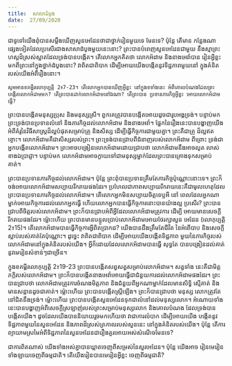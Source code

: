 ```yaml
---
title:  សាលាដំបូង
date:  27/09/2020
---
```


ជាទូទៅយើងពុំបានសម្លឹងឃើញសួនអេដែនថាជាថ្នាក់រៀនមួយទេ មែនទេ? ប៉ុន្តែ តើមាន កន្លែងណាផ្សេងទៀតដែលប្រសើរជាងសាសាដំបូងមួយនេះនោះ? ព្រះបានបំពេញសួនអេដែនជាមួយ នឹងស្មាព្រះហស្តដ៏ស្រស់ស្អាតដែលទ្រង់បានបង្កើត។ តើលោកអ្នកគិតថា លោកអ័ដាម និងនាងអេវ៉ាបាន រៀនអ្វីខ្លះ មកពីព្រះនៅក្នុងថ្នាក់ដំបូងនោះ? វាពិតជាពិបាក ដើម្បីអោយយើងបង្កើតនូវទិដ្ឋភាពមួយនៅ ក្នុងគំនិតរបស់យើងអំពីរឿងនោះ។

`សូមអានខគម្ពីរលោកុប្បត្តិ 2៖7-23។ តើលោកអ្នកបានឃើញអ្វីខ្លះ នៅក្នុងខទាំងនេះ អំពីគោលបំណងដែលព្រះបង្កើតលោកអ័ដាមមក? តើព្រះបានដាក់លោកអ័ដាមនៅឯណា? តើព្រះបាន ប្រទានភារកិច្ចអ្វីខ្លះ អោយលោកអ័ដាមធ្វើ?`

ព្រះបានបង្កើតមនុស្សប្រុស និងមនុស្សស្រី។ ពួកគេត្រូវបានបង្កើតអោយដូចជារូបអង្គទ្រង់។ បន្ទាប់មក ព្រះទ្រង់បានប្រទានលំនៅ និងភារកិច្ចដល់លោកអ័ដាម និងនាងអេវ៉ា។ ផ្នែកនៃរឿងនេះបានបង្ហាញយើងអំពីគំរូនៃវិធីសាស្ត្រដ៏ល្អបំផុតសម្រាប់គ្រូ និងសិស្ស ដើម្បីធ្វើកិច្ចការជាមួយគ្នា។ ព្រះគឺជាគ្រូ ដ៏ល្អឥតខ្ចោះ។ លោកអ័ដាមគឺជាសិស្សរបស់ព្រះ។ ព្រះទ្រង់បានជ្រាបពីជំនាញរបស់លោកអ័ដាម ពីព្រោះ ទ្រង់ជាអ្នកបង្កើតលោកអ័ដាម។ ព្រះអាចបង្រៀនលោកអ័ដាមដោយជ្រាបថា លោកអ័ដាមនឹងអាចលូត លាស់ខាងឯប្រាជ្ញា។ បន្ទាប់មក លោកអ័ដាមអាចក្លាយទៅជាមនុស្សម្នាក់ដែលព្រះបានគ្រោងទុកសម្រាប់ គាត់។

ព្រះបានប្រទានភារកិច្ចដល់លោកអ័ដាម។ ប៉ុន្តែ ព្រះពុំបានប្រទានត្រឹមតែភារកិច្ចប៉ុណ្ណោះនោះទេ។ ព្រះក៏ចង់អោយលោកអ័ដាមសប្បាយរីករាយផងដែរ។ ប្រហែលជាភាពសប្បាយរីករាយនេះគឺជាមូលហេតុដែលព្រះបានប្រទានភារកិច្ចដល់លោកអ័ដាម។ តើលោកអ្នកមិនសប្បាយចិត្តទេឬអី នៅ ពេលដែលអ្នកណាម្នាក់អោយកិច្ចការដល់លោកអ្នកធ្វើ ហើយលោកអ្នកបានធ្វើកិច្ចការនោះបានយ៉ាងល្អ ប្រសើរ? ព្រះបានជ្រាបពីចិត្តរបស់លោកអ័ដាម។ ព្រះក៏បានជ្រាបអំពីអ្វីដែលលោកអ័ដាមត្រូវការ ដើម្បី អោយមានសេចក្តីរីករាយផងដែរ។ ម៉្លោះហើយ ព្រះបានមានបន្ទូលប្រាប់លោកអ័ដាមអោយថែរក្សាសួន អេដែន (លោកុប្បត្តិ 2៖15)។ តើលោកអ័ដាមបានធ្វើកិច្ចការអ្វីពិតប្រាកដ? យើងបានដឹងត្រឹមតែជីវិត នៃអំពើបាប និងសេចក្តីស្លាប់របស់គាត់តែប៉ុណ្ណោះ។ ដូច្នេះ វាពិតជាពិបាក ដើម្បីអោយយើងបង្កើតទិដ្ឋភាព មួយនៃភារកិច្ចរបស់លោកអ័ដាមនៅក្នុងគំនិតរបស់យើង។ អ្វីក៏ដោយដែលលោកអ័ដាមបានធ្វើ សុទ្ធតែ បានបង្រៀនដល់គាត់នូវមេរៀនសំខាន់ៗជាច្រើន។

ក្នុងខគម្ពីរលោកុប្បត្តិ 2៖19-23 ព្រះបានបង្កើតសព្វសត្វសម្រាប់លោកអ័ដាម។ សត្វទាំង នេះគឺជាមិត្តភក្តិរបស់លោកអ័ដាម។ ព្រះក៏បានបង្កើតនាងអេវ៉ាអោយធ្វើជាជំនួយការដល់លោកអ័ដាមផងដែរ។ ព្រះបានជ្រាបថា លោកអ័ដាមត្រូវការចំណងមិត្តភាព និងជំនួយពីអ្នកណាម្នាក់ដែលមានសិទ្ធិ ស្មើគាត់ និងមានសន្តានដូចជាគាត់។ ម្ល៉ោះហើយ ព្រះបានបង្កើតស្រ្តីឡើង។ ព្រះក៏បានជ្រាបថា មនុស្ស លោកត្រូវតែនៅជិតនឹងទ្រង់។ ម្ល៉ោះហើយ ព្រះបានបង្កើតសួនអេដែនទុកជាលំនៅដល់មនុស្សលោក។ អំណោយទាំងនេះបានបង្ហាញអំពីសេចក្តីស្រឡាញ់របស់ព្រះសម្រាប់មនុស្សលោក និងគោលបំណង ដែលទ្រង់បានបង្កើតយើង។ ដូចដែលយើងបាននិយាយរួចមកហើយថា វាជាការលំបាក ដើម្បីអោយយើង បង្កើតនូវទិដ្ឋភាពមួយនៃសួនអេដែន និងភាពដ៏ស្រស់ត្រកាលរបស់សួននេះ នៅក្នុងគំនិតរបស់យើង។ ប៉ុន្តែ តើការព្យាយាមស្រមៃអំពីទិដ្ឋភាពនៃសួនអេដែនជារឿងគួរអោយអស់សំណើចមែនទេ?

ជាការពិតណាស់ យើងទាំងអស់គ្នាបានឃ្លាតចេញពីសម្រស់នៃសួរអេដែន។ ប៉ុន្តែ យើងអាច រៀនមេរៀនទាំងឡាយចេញពីធម្មជាតិ។ តើយើងរៀនបានមេរៀនអ្វីខ្លះ ចេញពីធម្មជាតិ?